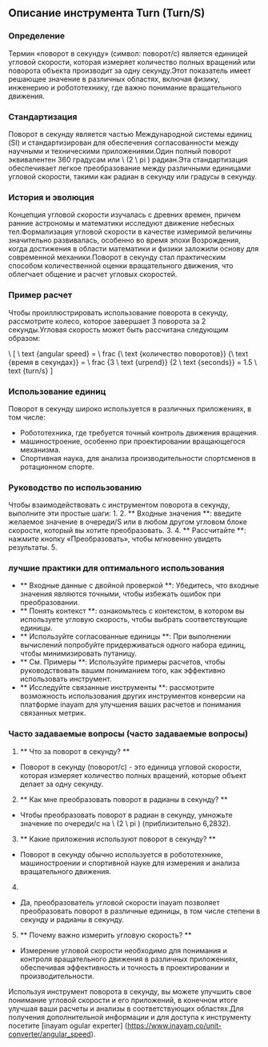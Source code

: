 ## Описание инструмента Turn (Turn/S)

### Определение
Термин «поворот в секунду» (символ: поворот/с) является единицей угловой скорости, которая измеряет количество полных вращений или поворота объекта производит за одну секунду.Этот показатель имеет решающее значение в различных областях, включая физику, инженерию и робототехнику, где важно понимание вращательного движения.

### Стандартизация
Поворот в секунду является частью Международной системы единиц (SI) и стандартизирован для обеспечения согласованности между научными и техническими приложениями.Один полный поворот эквивалентен 360 градусам или \ (2 \ pi \) радиан.Эта стандартизация обеспечивает легкое преобразование между различными единицами угловой скорости, такими как радиан в секунду или градусы в секунду.

### История и эволюция
Концепция угловой скорости изучалась с древних времен, причем ранние астрономы и математики исследуют движение небесных тел.Формализация угловой скорости в качестве измеримой величины значительно развивалась, особенно во время эпохи Возрождения, когда достижения в области математики и физики заложили основу для современной механики.Поворот в секунду стал практическим способом количественной оценки вращательного движения, что облегчает общение и расчет угловых скоростей.

### Пример расчет
Чтобы проиллюстрировать использование поворота в секунду, рассмотрите колесо, которое завершает 3 поворота за 2 секунды.Угловая скорость может быть рассчитана следующим образом:

\ [
\ text {angular speed} = \ frac {\ text {количество поворотов}} {\ text {время в секундах}} = \ frac {3 \ text {urpend}} {2 \ text {seconds}} = 1.5 \ text {turn/s}
\]

### Использование единиц
Поворот в секунду широко используется в различных приложениях, в том числе:
- Робототехника, где требуется точный контроль движения вращения.
- машиностроение, особенно при проектировании вращающегося механизма.
- Спортивная наука, для анализа производительности спортсменов в ротационном спорте.

### Руководство по использованию
Чтобы взаимодействовать с инструментом поворота в секунду, выполните эти простые шаги:
1.
2. ** Входные значения **: введите желаемое значение в очереди/S или в любом другом угловом блоке скорости, который вы хотите преобразовать.
3.
4. ** Рассчитайте **: нажмите кнопку «Преобразовать», чтобы мгновенно увидеть результаты.
5.

### лучшие практики для оптимального использования
- ** Входные данные с двойной проверкой **: Убедитесь, что входные значения являются точными, чтобы избежать ошибок при преобразовании.
- ** Понять контекст **: ознакомьтесь с контекстом, в котором вы используете угловую скорость, чтобы выбрать соответствующие единицы.
- ** Используйте согласованные единицы **: При выполнении вычислений попробуйте придерживаться одного набора единиц, чтобы минимизировать путаницу.
- ** См. Примеры **: Используйте примеры расчетов, чтобы руководствовать вашим пониманием того, как эффективно использовать инструмент.
- ** Исследуйте связанные инструменты **: рассмотрите возможность использования других инструментов конверсии на платформе inayam для улучшения ваших расчетов и понимания связанных метрик.

### Часто задаваемые вопросы (часто задаваемые вопросы)

1. ** Что за поворот в секунду? **
- Поворот в секунду (поворот/с) - это единица угловой скорости, которая измеряет количество полных вращений, которые объект делает за одну секунду.

2. ** Как мне преобразовать поворот в радианы в секунду? **
- Чтобы преобразовать поворот в радиан в секунду, умножьте значение по очереди/с на \ (2 \ pi \) (приблизительно 6,2832).

3. ** Какие приложения используют поворот в секунду? **
- Поворот в секунду обычно используется в робототехнике, машиностроении и спортивной науке для измерения и анализа вращательного движения.

4.
- Да, преобразователь угловой скорости inayam позволяет преобразовать поворот в различные единицы, в том числе степени в секунду и радианы в секунду.

5. ** Почему важно измерить угловую скорость? **
- Измерение угловой скорости необходимо для понимания и контроля вращательного движения в различных приложениях, обеспечивая эффективность и точность в проектировании и производительности.

Используя инструмент поворота в секунду, вы можете улучшить свое понимание угловой скорости и его приложений, в конечном итоге улучшая ваши расчеты и анализы в соответствующих областях.Для получения дополнительной информации и для доступа к инструменту посетите [inayam ogular experter] (https://www.inayam.co/unit-converter/angular_speed).